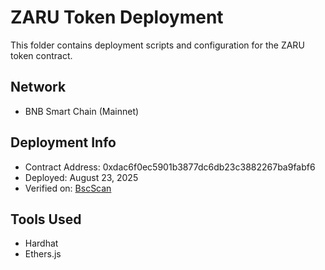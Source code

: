 # ZARU Token Deployment

This folder contains deployment scripts and configuration for the ZARU token contract.

## Network
- BNB Smart Chain (Mainnet)

## Deployment Info
- Contract Address: 0xdac6f0ec5901b3877dc6db23c3882267ba9fabf6
- Deployed: August 23, 2025
- Verified on: [BscScan](https://bscscan.com/token/0xdac6f0ec5901b3877dc6db23c3882267ba9fabf6)

## Tools Used
- Hardhat
- Ethers.js
